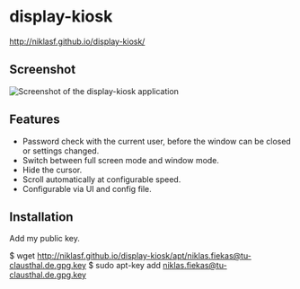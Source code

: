 display-kiosk
=============
http://niklasf.github.io/display-kiosk/

Screenshot
----------
![Screenshot of the display-kiosk application](http://niklasf.github.io/display-kiosk/screenshot.png)

Features
--------

 - Password check with the current user, before the window can be closed or
   settings changed.
 - Switch between full screen mode and window mode.
 - Hide the cursor.
 - Scroll automatically at configurable speed.
 - Configurable via UI and config file.

Installation
------------
Add my public key.

  $ wget http://niklasf.github.io/display-kiosk/apt/niklas.fiekas@tu-clausthal.de.gpg.key
  $ sudo apt-key add niklas.fiekas@tu-clausthal.de.gpg.key

